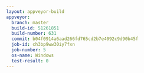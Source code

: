 ```yaml
---
layout: appveyor-build
appveyor:
  branch: master
  build-id: 51261851
  build-number: 631
  commit: b04f0914a6aad266fd765cd2b7e4092c9d90b45f
  job-id: ch3bp9ww30iy7fxn
  job-number: 5
  os-name: Windows
  test-result: 0
---
```

